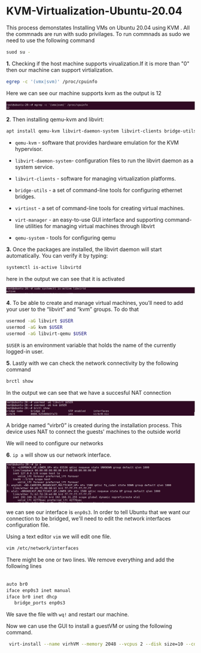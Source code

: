 
# KVM-Virtualization-Ubuntu-20.04

 This process demonstates Installing VMs on Ubuntu 20.04 using KVM
. All the commnads are run with sudo privilages. To run commnads as sudo we need to use the following command

```bash
suod su -
```

**1.** Checking if the host machine supports virualization.If it is more than "0" then our machine can support virtialization.

```bash
egrep -c '(vmx|svm)' /proc/cpuinfo

```

 Here we can see our machine supports kvm as the output is 12

![img1](images/1.png)

**2**. Then installing qemu-kvm and libvirt:

```bash
apt install qemu-kvm libvirt-daemon-system libvirt-clients bridge-utils virtinst virt-manager qemu-system

```

* ```qemu-kvm``` - software that provides hardware emulation for the KVM hypervisor.

* ```libvirt-daemon-system```- configuration files to run the libvirt daemon as a system service.

* ```libvirt-clients``` - software for managing virtualization platforms.

* ```bridge-utils``` - a set of command-line tools for configuring ethernet bridges.

* ```virtinst``` - a set of command-line tools for creating virtual machines.

* ```virt-manager``` - an easy-to-use GUI interface and supporting command-line utilities for managing virtual machines through libvirt

* ```qemu-system``` - tools for configuring qemu

**3.** Once the packages are installed, the libvirt daemon will start automatically. You can verify it by typing:

```bash
systemctl is-active libvirtd
```

here in the output we can see that it is activated

![img2](images/2.png)

**4**. To be able to create and manage virtual machines, you’ll need to add your user to the “libvirt” and “kvm” groups. To do that

```bash
usermod -aG libvirt $USER
usermod -aG kvm $USER
usermod -aG libvirt-qemu $USER
````

```$USER``` is an environment variable that holds the name of the currently logged-in user.

**5**. Lastly with we can check the network connectivity by the following command

```bash
brctl show
```

In the output we can see that we have a succesful NAT connection

![img3](images/3.png)

A bridge named “virbr0” is created during the installation process. This device uses NAT to connect the guests' machines to the outside world

We will need to configure our networks

**6**. ```ip a``` will show us our network interface.

![img4](images/4.png)

we can see our interface is ```enp0s3```. In order to tell Ubuntu that we want our connection to be bridged, we'll need to edit the network interfaces configuration file.

Using a text editor ```vim``` we will edit one file.

```bash
vim /etc/network/interfaces
```

 There might be one or two lines. We remove everything and add the following lines

 ```bash

 auto br0
 iface enp0s3 inet manual
iface br0 inet dhcp
    bridge_ports enp0s3
 ```

 We save the file with ```wq!``` and restart our machine.

 Now we can use the GUI to install a guestVM or using the following command.

```bash
 virt-install --name virhVM --memory 2048 --vcpus 2 --disk size=10 --cdrom /home/rizwan/Downloads/ubuntu-18.04.4-live-server-amd64.iso –os-variant ubuntu18.04
 ```

